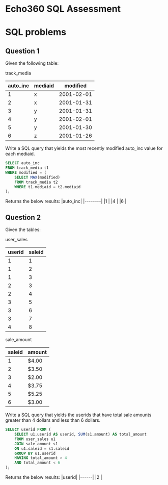 # Echo360 SQL Assessment

# SQL problems

## Question 1

Given the following table:

track_media

|auto_inc | mediaid | modified |
| ------- | ------- | -------- |
|1        |	x       |2001-02-01|
|2        |	x       |2001-01-31|
|3        |	y       |2001-01-31|
|4        |	y       |2001-02-01|
|5        |	y       |2001-01-30|
|6        |	z       |2001-01-26|


Write a SQL query that yields the most recently modified auto_inc value for each mediaid.

```sql
SELECT auto_inc
FROM track_media t1
WHERE modified = (
	SELECT MAX(modified)
	FROM track_media t2
    WHERE t1.mediaid = t2.mediaid
);
```

Returns the below results:
|auto_inc|
|--------|
|1       |
|4       |
|6       |


## Question 2

Given the tables:

user_sales		

|userid	| saleid |
| ----- | ------ |
|1|	1|	
|1|	2|	
|1|	3|	
|2|	3|	
|2|	4|	
|3|	5|	
|3|	6|	
|3|	7|	
|4|	8|	
		
sale_amount		

|saleid	| amount |	
| ----- | ------ |
|1	|$4.00 	 |
|2	|$3.50 	 |
|3	|$2.00 	 |
|4	|$3.75   |
|5	|$5.25 	 |
|6	|$3.00 	 |
		
Write a SQL query that yields the userids that have total sale amounts greater than 4 dollars and less than 6 dollars.

```sql
SELECT userid FROM (
	SELECT u1.userid AS userid, SUM(s1.amount) AS total_amount
	FROM user_sales u1
	JOIN sale_amount s1
	ON u1.saleid = s1.saleid
	GROUP BY u1.userid
	HAVING total_amount > 4
	AND total_amount < 6
);
```

Returns the below results:
|userid|
|------|
|2     |



